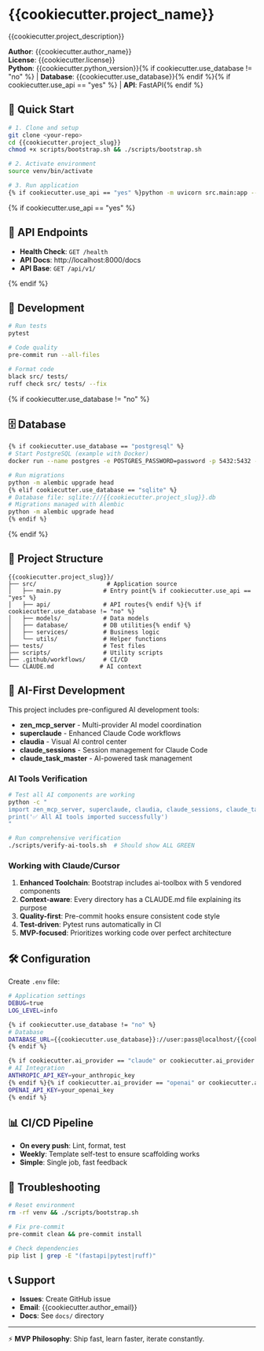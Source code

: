 # {{cookiecutter.project_name}}

{{cookiecutter.project_description}}

**Author**: {{cookiecutter.author_name}}  
**License**: {{cookiecutter.license}}  
**Python**: {{cookiecutter.python_version}}{% if cookiecutter.use_database != "no" %} | **Database**: {{cookiecutter.use_database}}{% endif %}{% if cookiecutter.use_api == "yes" %} | **API**: FastAPI{% endif %}

## 🚀 Quick Start

```bash
# 1. Clone and setup
git clone <your-repo>
cd {{cookiecutter.project_slug}}
chmod +x scripts/bootstrap.sh && ./scripts/bootstrap.sh

# 2. Activate environment  
source venv/bin/activate

# 3. Run application
{% if cookiecutter.use_api == "yes" %}python -m uvicorn src.main:app --reload{% else %}python -m src.main{% endif %}
```

{% if cookiecutter.use_api == "yes" %}
## 📡 API Endpoints

- **Health Check**: `GET /health`
- **API Docs**: http://localhost:8000/docs  
- **API Base**: `GET /api/v1/`

{% endif %}
## 🧪 Development

```bash
# Run tests
pytest

# Code quality
pre-commit run --all-files

# Format code  
black src/ tests/
ruff check src/ tests/ --fix
```

{% if cookiecutter.use_database != "no" %}
## 🗄️ Database

```bash
{% if cookiecutter.use_database == "postgresql" %}
# Start PostgreSQL (example with Docker)
docker run --name postgres -e POSTGRES_PASSWORD=password -p 5432:5432 -d postgres

# Run migrations
python -m alembic upgrade head
{% elif cookiecutter.use_database == "sqlite" %}
# Database file: sqlite:///{{cookiecutter.project_slug}}.db
# Migrations managed with Alembic
python -m alembic upgrade head
{% endif %}
```

{% endif %}
## 📁 Project Structure

```
{{cookiecutter.project_slug}}/
├── src/                    # Application source
│   ├── main.py            # Entry point{% if cookiecutter.use_api == "yes" %}
│   ├── api/               # API routes{% endif %}{% if cookiecutter.use_database != "no" %}
│   ├── models/            # Data models
│   ├── database/          # DB utilities{% endif %}
│   ├── services/          # Business logic
│   └── utils/             # Helper functions
├── tests/                 # Test files
├── scripts/               # Utility scripts
├── .github/workflows/     # CI/CD
└── CLAUDE.md             # AI context
```

## 🤖 AI-First Development

This project includes pre-configured AI development tools:

- **zen_mcp_server** - Multi-provider AI model coordination
- **superclaude** - Enhanced Claude Code workflows  
- **claudia** - Visual AI control center
- **claude_sessions** - Session management for Claude Code
- **claude_task_master** - AI-powered task management

### AI Tools Verification

```bash
# Test all AI components are working
python -c "
import zen_mcp_server, superclaude, claudia, claude_sessions, claude_task_master
print('✅ All AI tools imported successfully')
"

# Run comprehensive verification
./scripts/verify-ai-tools.sh  # Should show ALL GREEN
```

### Working with Claude/Cursor

1. **Enhanced Toolchain**: Bootstrap includes ai-toolbox with 5 vendored components
2. **Context-aware**: Every directory has a CLAUDE.md file explaining its purpose
3. **Quality-first**: Pre-commit hooks ensure consistent code style
4. **Test-driven**: Pytest runs automatically in CI
5. **MVP-focused**: Prioritizes working code over perfect architecture

## 🛠️ Configuration

Create `.env` file:
```bash
# Application settings
DEBUG=true
LOG_LEVEL=info

{% if cookiecutter.use_database != "no" %}
# Database
DATABASE_URL={{cookiecutter.use_database}}://user:pass@localhost/{{cookiecutter.project_slug}}
{% endif %}

{% if cookiecutter.ai_provider == "claude" or cookiecutter.ai_provider == "multiple" %}
# AI Integration  
ANTHROPIC_API_KEY=your_anthropic_key
{% endif %}{% if cookiecutter.ai_provider == "openai" or cookiecutter.ai_provider == "multiple" %}
OPENAI_API_KEY=your_openai_key
{% endif %}
```

## 📊 CI/CD Pipeline

- **On every push**: Lint, format, test
- **Weekly**: Template self-test to ensure scaffolding works
- **Simple**: Single job, fast feedback

## 🐛 Troubleshooting

```bash
# Reset environment
rm -rf venv && ./scripts/bootstrap.sh

# Fix pre-commit
pre-commit clean && pre-commit install

# Check dependencies
pip list | grep -E "(fastapi|pytest|ruff)"
```

## 📞 Support

- **Issues**: Create GitHub issue
- **Email**: {{cookiecutter.author_email}}
- **Docs**: See `docs/` directory

---

⚡ **MVP Philosophy**: Ship fast, learn faster, iterate constantly.